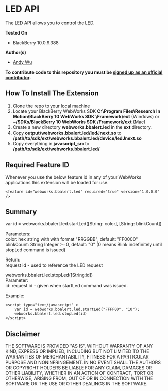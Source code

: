 # LED API

The LED API allows you to control the LED.

**Tested On**

* BlackBerry 10.0.9.388

**Author(s)** 

* [Andy Wu](https://github.com/andywu89)            

**To contribute code to this repository you must be [signed up as an official contributor](http://blackberry.github.com/howToContribute.html).**

## How To Install The Extension

1. Clone the repo to your local machine
2. Locate your BlackBerry WebWorks SDK **C:\Program Files\Research In Motion\BlackBerry 10 WebWorks SDK <version>\Framework\ext** (Windows) or **~/SDKs/BlackBerry 10 WebWorks SDK <version>/Framework/ext** (Mac)
3. Create a new directory **webworks.bbalert.led** in the **ext** directory.
4. Copy **output/webworks.bbalert.led/ledJnext.so** to **/path/to/sdk/ext/webworks.bbalert.led/device/ledJnext.so**
5. Copy everything in **javascript_src** to **/path/to/sdk/ext/webworks.bbalert.led/**

## Required Feature ID
Whenever you use the below feature id in any of your WebWorks applications this extension will be loaded for use.

    <feature id="webworks.bbalert.led" required="true" version="1.0.0.0" />

## Summary

var id = webworks.bbalert.led.startLed([String: color], [String: blinkCount])

Parameters:  
color: hex string with with format "RRGGBB", default: "FF0000"  
blinkCount: String Integer >=0, default: "0" (0 means Blink indefinitely until stopLed command is issued)

Return:  
request id - used to reference the LED request

webworks.bbalert.led.stopLed([String:id])  
Parameter:  
id: request id - given when startLed command was issued.
	
Example:

	<script type="text/javascript" >
		var id = webworks.bbalert.led.startLed("FFFF00", "10");
		webworks.bbalert.led.stopLed(id)
	</script>

## Disclaimer

THE SOFTWARE IS PROVIDED "AS IS", WITHOUT WARRANTY OF ANY KIND, EXPRESS OR IMPLIED, INCLUDING BUT NOT LIMITED TO THE WARRANTIES OF MERCHANTABILITY, FITNESS FOR A PARTICULAR PURPOSE AND NONINFRINGEMENT. IN NO EVENT SHALL THE AUTHORS OR COPYRIGHT HOLDERS BE LIABLE FOR ANY CLAIM, DAMAGES OR OTHER LIABILITY, WHETHER IN AN ACTION OF CONTRACT, TORT OR OTHERWISE, ARISING FROM, OUT OF OR IN CONNECTION WITH THE SOFTWARE OR THE USE OR OTHER DEALINGS IN THE SOFTWARE.